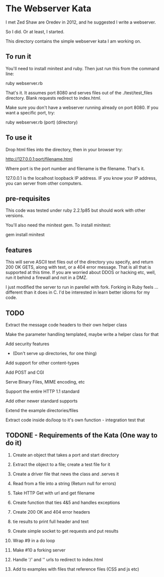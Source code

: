 # The Webserver Kata 

I met Zed Shaw are Oredev in 2012, and he suggested I write a webserver.

So I did. Or at least, I started.

This directory contains the simple webserver kata I am working on.

## To run it 

You'll need to install minitest and ruby. Then just run this from the command line:

ruby webserver.rb

That's it. It assumes port 8080 and serves files out of the ./test/test_files directory. Blank requests redirect to index.html.

Make sure you don't have a webserver running already on port 8080. If you want a specific port, try:

ruby webserver.rb (port) (directory)

## To use it

Drop html files into the directory, then in your browser try:

http://127.0.0.1:port/filename.html

Where port is the port number and filename is the filename. That's it.

127.0.0.1 is the localhost loopback IP address. IF you know your IP address, you can server from other computers.

## pre-requisites

This code was tested under ruby 2.2.1p85 but should work with other versions. 

You'll also need the minitest gem. To install minitest:

gem install minitest


## features

This will serve ASCII text files out of the directory you specify, and return 200 OK GETS, along with text, or a 404 error message. That is all that is supported at this time. If you are worried about DDOS or hacking etc, well, run it behind a firewall and not in a DMZ.

I just modified the server to run in parellel with fork. Forking in Ruby feels ... different than it does in C. I'd be interested in learn better idioms for my code.

## TODO

Extract the message code headers to their own helper class

Make the parameter handling templated, maybe write a helper class for that

Add security features 
* (Don't serve up directories, for one thing)

Add support for other content-types

Add POST and CGI

Serve Binary Files, MIME encoding, etc

Support the entire HTTP 1.1 standard

Add other newer standard supports

Extend the example directories/files

Extract code inside do/loop to it's own function - integration test that

## TODONE - Requirements of the Kata (One way to do it)

1) Create an object that takes a port and start directory

2) Extract the object to a file; create a test file for it

3) Create a driver file that news the class and .serves it

4) Read from a file into a string (Return null for errors)

5) Take HTTP Get with url and get filename

6) Create function that ties 4&5 and handles exceptions

7) Create 200 OK and 404 error headers

8) tie results to print full header and text

9) Create simple socket to get requests and put results

10) Wrap #9 in a do loop

11) Make #10 a forking server

12) Handle '/' and '' urls to redirect to index.html

13) Add to examples with files that reference files (CSS and js etc)

